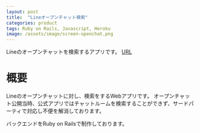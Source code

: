 ```yaml
---
layout: post
title:  "Lineオープンチャット検索"
categories: product
tags: Ruby on Rails, Javascript, Heroku
image: /assets/image/screen-openchat.png
---
```


Lineのオープンチャットを検索するアプリです。
[URL](https://openchat-search.com/)

# 概要
Lineのオープンチャットに対し、検索をするWebアプリです。
オープンチャット公開当時、公式アプリではチャットルームを検索することができず、サードパーティで対応し不便を解消しております。

バックエンドをRuby on Railsで制作しております。
